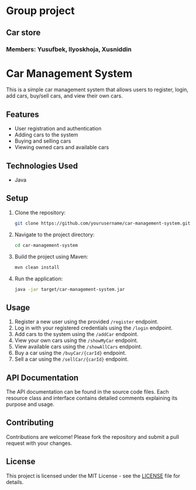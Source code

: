 # Group project
## Car store
### Members: Yusufbek, Ilyoskhoja, Xusniddin

# Car Management System

This is a simple car management system that allows users to register, login, add cars, buy/sell cars, and view their own cars.

## Features

- User registration and authentication
- Adding cars to the system
- Buying and selling cars
- Viewing owned cars and available cars

## Technologies Used

- Java


## Setup

1. Clone the repository:

    ```bash
    git clone https://github.com/yourusername/car-management-system.git
    ```

2. Navigate to the project directory:

    ```bash
    cd car-management-system
    ```

3. Build the project using Maven:

    ```bash
    mvn clean install
    ```

4. Run the application:

    ```bash
    java -jar target/car-management-system.jar
    ```

## Usage

1. Register a new user using the provided `/register` endpoint.
2. Log in with your registered credentials using the `/login` endpoint.
3. Add cars to the system using the `/addCar` endpoint.
4. View your own cars using the `/showMyCar` endpoint.
5. View available cars using the `/showAllCars` endpoint.
6. Buy a car using the `/buyCar/{carId}` endpoint.
7. Sell a car using the `/sellCar/{carId}` endpoint.

## API Documentation

The API documentation can be found in the source code files. Each resource class and interface contains detailed comments explaining its purpose and usage.

## Contributing

Contributions are welcome! Please fork the repository and submit a pull request with your changes.

## License

This project is licensed under the MIT License - see the [LICENSE](LICENSE) file for details.
